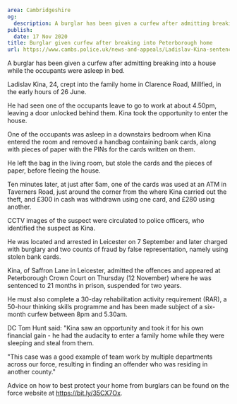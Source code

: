 ```yaml
area: Cambridgeshire
og:
  description: A burglar has been given a curfew after admitting breaking into a house while the occupants were asleep in bed.
publish:
  date: 17 Nov 2020
title: Burglar given curfew after breaking into Peterborough home
url: https://www.cambs.police.uk/news-and-appeals/Ladislav-Kina-sentencing-Nov2020
```

A burglar has been given a curfew after admitting breaking into a house while the occupants were asleep in bed.

Ladislav Kina, 24, crept into the family home in Clarence Road, Millfied, in the early hours of 26 June.

He had seen one of the occupants leave to go to work at about 4.50pm, leaving a door unlocked behind them. Kina took the opportunity to enter the house.

One of the occupants was asleep in a downstairs bedroom when Kina entered the room and removed a handbag containing bank cards, along with pieces of paper with the PINs for the cards written on them.

He left the bag in the living room, but stole the cards and the pieces of paper, before fleeing the house.

Ten minutes later, at just after 5am, one of the cards was used at an ATM in Taverners Road, just around the corner from the where Kina carried out the theft, and £300 in cash was withdrawn using one card, and £280 using another.

CCTV images of the suspect were circulated to police officers, who identified the suspect as Kina.

He was located and arrested in Leicester on 7 September and later charged with burglary and two counts of fraud by false representation, namely using stolen bank cards.

Kina, of Saffron Lane in Leicester, admitted the offences and appeared at Peterborough Crown Court on Thursday (12 November) where he was sentenced to 21 months in prison, suspended for two years.

He must also complete a 30-day rehabilitation activity requirement (RAR), a 50-hour thinking skills programme and has been made subject of a six-month curfew between 8pm and 5.30am.

DC Tom Hunt said: "Kina saw an opportunity and took it for his own financial gain - he had the audacity to enter a family home while they were sleeping and steal from them.

"This case was a good example of team work by multiple departments across our force, resulting in finding an offender who was residing in another county."

Advice on how to best protect your home from burglars can be found on the force website at https://bit.ly/35CX7Ox.
